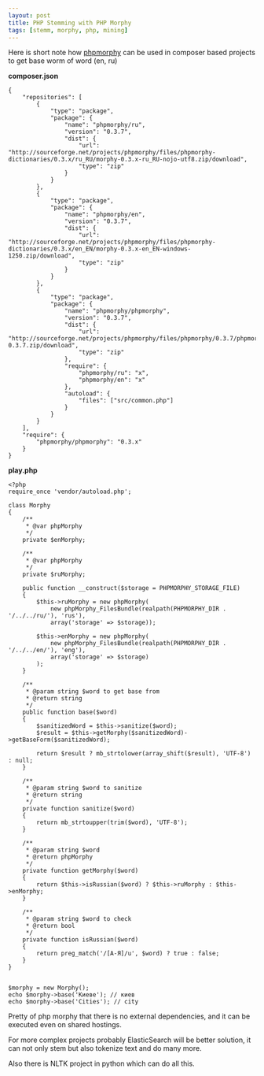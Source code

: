 ```yaml
---
layout: post
title: PHP Stemming with PHP Morphy
tags: [stemm, morphy, php, mining]
---
```


Here is short note how [phpmorphy](http://phpmorphy.sourceforge.net/) can be used in composer based projects to get base worm of word (en, ru)

**composer.json**

    {
        "repositories": [
            {
                "type": "package",
                "package": {
                    "name": "phpmorphy/ru",
                    "version": "0.3.7",
                    "dist": {
                        "url": "http://sourceforge.net/projects/phpmorphy/files/phpmorphy-dictionaries/0.3.x/ru_RU/morphy-0.3.x-ru_RU-nojo-utf8.zip/download",
                        "type": "zip"
                    }
                }
            },
            {
                "type": "package",
                "package": {
                    "name": "phpmorphy/en",
                    "version": "0.3.7",
                    "dist": {
                        "url": "http://sourceforge.net/projects/phpmorphy/files/phpmorphy-dictionaries/0.3.x/en_EN/morphy-0.3.x-en_EN-windows-1250.zip/download",
                        "type": "zip"
                    }
                }
            },
            {
                "type": "package",
                "package": {
                    "name": "phpmorphy/phpmorphy",
                    "version": "0.3.7",
                    "dist": {
                        "url": "http://sourceforge.net/projects/phpmorphy/files/phpmorphy/0.3.7/phpmorphy-0.3.7.zip/download",
                        "type": "zip"
                    },
                    "require": {
                        "phpmorphy/ru": "x",
                        "phpmorphy/en": "x"
                    },
                    "autoload": {
                        "files": ["src/common.php"]
                    }
                }
            }
        ],
        "require": {
            "phpmorphy/phpmorphy": "0.3.x"
        }
    }

**play.php**

    <?php
    require_once 'vendor/autoload.php';

    class Morphy
    {
        /**
         * @var phpMorphy
         */
        private $enMorphy;

        /**
         * @var phpMorphy
         */
        private $ruMorphy;

        public function __construct($storage = PHPMORPHY_STORAGE_FILE)
        {
            $this->ruMorphy = new phpMorphy(
                new phpMorphy_FilesBundle(realpath(PHPMORPHY_DIR . '/../../ru/'), 'rus'),
                array('storage' => $storage));

            $this->enMorphy = new phpMorphy(
                new phpMorphy_FilesBundle(realpath(PHPMORPHY_DIR . '/../../en/'), 'eng'),
                array('storage' => $storage)
            );
        }

        /**
         * @param string $word to get base from
         * @return string
         */
        public function base($word)
        {
            $sanitizedWord = $this->sanitize($word);
            $result = $this->getMorphy($sanitizedWord)->getBaseForm($sanitizedWord);

            return $result ? mb_strtolower(array_shift($result), 'UTF-8') : null;
        }

        /**
         * @param string $word to sanitize
         * @return string
         */
        private function sanitize($word)
        {
            return mb_strtoupper(trim($word), 'UTF-8');
        }

        /**
         * @param string $word
         * @return phpMorphy
         */
        private function getMorphy($word)
        {
            return $this->isRussian($word) ? $this->ruMorphy : $this->enMorphy;
        }

        /**
         * @param string $word to check
         * @return bool
         */
        private function isRussian($word)
        {
            return preg_match('/[А-Я]/u', $word) ? true : false;
        }
    }


    $morphy = new Morphy();
    echo $morphy->base('Киеве'); // киев
    echo $morphy->base('Cities'); // city


Pretty of php morphy that there is no external dependencies, and it can be executed even on shared hostings.

For more complex projects probably ElasticSearch will be better solution, it can not only stem but also tokenize text and do many more.

Also there is NLTK project in python which can do all this.
